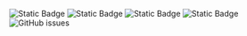 ![Static Badge](https://img.shields.io/badge/blacklists-60-000000) ![Static Badge](https://img.shields.io/badge/blacklisted-3234927-cc0000) ![Static Badge](https://img.shields.io/badge/whitelisted-2244-00CC00) ![Static Badge](https://img.shields.io/badge/streaming_blacklist-28107-000000) ![GitHub issues](https://img.shields.io/github/issues/fabriziosalmi/blacklists)
